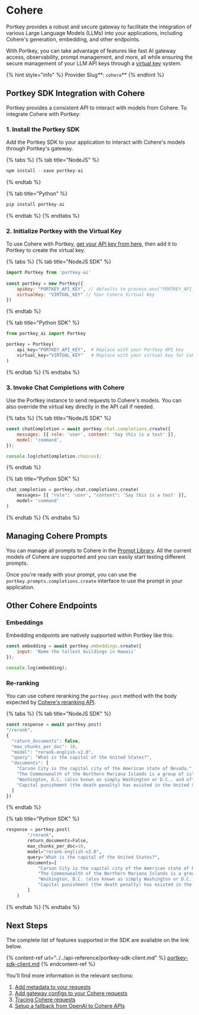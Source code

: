 # Cohere

Portkey provides a robust and secure gateway to facilitate the integration of various Large Language Models (LLMs) into your applications, including Cohere's generation, embedding, and other endpoints.

With Portkey, you can take advantage of features like fast AI gateway access, observability, prompt management, and more, all while ensuring the secure management of your LLM API keys through a [virtual key](../../product/ai-gateway/virtual-keys/) system.

{% hint style="info" %}
Provider Slug**: **<mark style="color:blue;">**`cohere`**</mark>
{% endhint %}

## Portkey SDK Integration with Cohere

Portkey provides a consistent API to interact with models from Cohere. To integrate Cohere with Portkey:

### **1. Install the Portkey SDK**

Add the Portkey SDK to your application to interact with Cohere's models through Portkey's gateway.

{% tabs %}
{% tab title="NodeJS" %}
```javascript
npm install --save portkey-ai
```
{% endtab %}

{% tab title="Python" %}
```python
pip install portkey-ai
```
{% endtab %}
{% endtabs %}

### **2. Initialize Portkey with the Virtual Key**

To use Cohere with Portkey, [get your API key from here](https://dashboard.cohere.com/api-keys), then add it to Portkey to create the virtual key.

{% tabs %}
{% tab title="NodeJS SDK" %}
```javascript
import Portkey from 'portkey-ai'
 
const portkey = new Portkey({
    apiKey: "PORTKEY_API_KEY", // defaults to process.env["PORTKEY_API_KEY"]
    virtualKey: "VIRTUAL_KEY" // Your Cohere Virtual Key
})
```
{% endtab %}

{% tab title="Python SDK" %}
```python
from portkey_ai import Portkey

portkey = Portkey(
    api_key="PORTKEY_API_KEY",  # Replace with your Portkey API key
    virtual_key="VIRTUAL_KEY"   # Replace with your virtual key for Cohere
)
```
{% endtab %}
{% endtabs %}

### **3. Invoke Chat Completions with Cohere**&#x20;

Use the Portkey instance to send requests to Cohere's models. You can also override the virtual key directly in the API call if needed.

{% tabs %}
{% tab title="NodeJS SDK" %}
```javascript
const chatCompletion = await portkey.chat.completions.create({
    messages: [{ role: 'user', content: 'Say this is a test' }],
    model: 'command',
});

console.log(chatCompletion.choices);
```
{% endtab %}

{% tab title="Python SDK" %}
```python
chat_completion = portkey.chat.completions.create(
    messages= [{ "role": 'user', "content": 'Say this is a test' }],
    model= 'command'
)
```
{% endtab %}
{% endtabs %}

## Managing Cohere Prompts

You can manage all prompts to Cohere in the [Prompt Library](../../product/prompt-library.md). All the current models of Cohere are supported and you can easily start testing different prompts.

Once you're ready with your prompt, you can use the `portkey.prompts.completions.create` interface to use the prompt in your application.

## Other Cohere Endpoints

### Embeddings

Embedding endpoints are natively supported within Portkey like this:

```javascript
const embedding = await portkey.embeddings.create({
    input: 'Name the tallest buildings in Hawaii'
});

console.log(embedding);
```

### Re-ranking

You can use cohere reranking the `portkey.post` method with the body expected by [Cohere's reranking API](https://docs.cohere.com/reference/rerank-1).

{% tabs %}
{% tab title="NodeJS SDK" %}
```javascript
const response = await portkey.post(
"/rerank",
{
  "return_documents": false,
  "max_chunks_per_doc": 10,
  "model": "rerank-english-v2.0",
  "query": "What is the capital of the United States?",
  "documents": [
    "Carson City is the capital city of the American state of Nevada.",
    "The Commonwealth of the Northern Mariana Islands is a group of islands in the Pacific Ocean. Its capital is Saipan.",
    "Washington, D.C. (also known as simply Washington or D.C., and officially as the District of Columbia) is the capital of the United States. It is a federal district.",
    "Capital punishment (the death penalty) has existed in the United States since beforethe United States was a country. As of 2017, capital punishment is legal in 30 of the 50 states."
  ]
})
```
{% endtab %}

{% tab title="Python SDK" %}
```python
response = portkey.post(
        "/rerank",
        return_documents=False,
        max_chunks_per_doc=10,
        model="rerank-english-v2.0",
        query="What is the capital of the United States?",
        documents=[
            "Carson City is the capital city of the American state of Nevada.",
            "The Commonwealth of the Northern Mariana Islands is a group of islands in the Pacific Ocean. Its capital is Saipan.",
            "Washington, D.C. (also known as simply Washington or D.C., and officially as the District of Columbia) is the capital of the United States. It is a federal district.",
            "Capital punishment (the death penalty) has existed in the United States since beforethe United States was a country. As of 2017, capital punishment is legal in 30 of the 50 states."
        ]
    )
```
{% endtab %}
{% endtabs %}

## Next Steps

The complete list of features supported in the SDK are available on the link below.

{% content-ref url="../../api-reference/portkey-sdk-client.md" %}
[portkey-sdk-client.md](../../api-reference/portkey-sdk-client.md)
{% endcontent-ref %}

You'll find more information in the relevant sections:

1. [Add metadata to your requests](../../product/observability/metadata.md)
2. [Add gateway configs to your Cohere requests](../../product/ai-gateway/configs.md)
3. [Tracing Cohere requests](../../product/observability/traces.md)
4. [Setup a fallback from OpenAI to Cohere APIs](../../product/ai-gateway/fallbacks.md)
